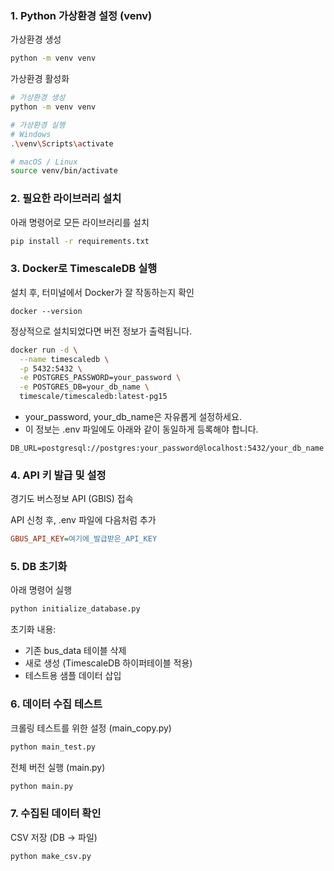 ### 1. Python 가상환경 설정 (venv)
가상환경 생성

```bash
python -m venv venv
```
가상환경 활성화

```bash
# 가상환경 생성
python -m venv venv

# 가상환경 실행
# Windows
.\venv\Scripts\activate

# macOS / Linux
source venv/bin/activate
```

### 2. 필요한 라이브러리 설치
아래 명령어로 모든 라이브러리를 설치

```bash
pip install -r requirements.txt
```

### 3. Docker로 TimescaleDB 실행
설치 후, 터미널에서 Docker가 잘 작동하는지 확인
```
docker --version
```
정상적으로 설치되었다면 버전 정보가 출력됩니다.

```bash
docker run -d \
  --name timescaledb \
  -p 5432:5432 \
  -e POSTGRES_PASSWORD=your_password \
  -e POSTGRES_DB=your_db_name \
  timescale/timescaledb:latest-pg15
```
- your_password, your_db_name은 자유롭게 설정하세요.
- 이 정보는 .env 파일에도 아래와 같이 동일하게 등록해야 합니다.
```
DB_URL=postgresql://postgres:your_password@localhost:5432/your_db_name
```


### 4. API 키 발급 및 설정
경기도 버스정보 API (GBIS) 접속

API 신청 후, .env 파일에 다음처럼 추가

```ini
GBUS_API_KEY=여기에_발급받은_API_KEY
```

### 5. DB 초기화
아래 명령어 실행

```bash
python initialize_database.py
```
초기화 내용:
- 기존 bus_data 테이블 삭제
- 새로 생성 (TimescaleDB 하이퍼테이블 적용)
- 테스트용 샘플 데이터 삽입

### 6. 데이터 수집 테스트
크롤링 테스트를 위한 설정 (main_copy.py)

```bash
python main_test.py
```
전체 버전 실행 (main.py)

```bash
python main.py
```

### 7. 수집된 데이터 확인
CSV 저장 (DB → 파일)

```bash
python make_csv.py
```
